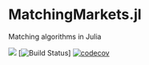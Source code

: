 # MatchingMarkets.jl
Matching algorithms in Julia

[![](https://img.shields.io/badge/docs-stable-blue.svg)](https://oyamad.github.io/MatchingMarkets.jl/stable)
[![Build Status](https://github.com/oyamad/workflows/CI/badge.svg)]
[![codecov](https://codecov.io/gh/oyamad/MatchingMarkets.jl/branch/master/graph/badge.svg)](https://codecov.io/gh/oyamad/MatchingMarkets.jl)
